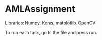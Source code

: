 # AMLAssignment

Libraries: Numpy, Keras, matplotlib, OpenCV

To run each task, go to the file and press run.